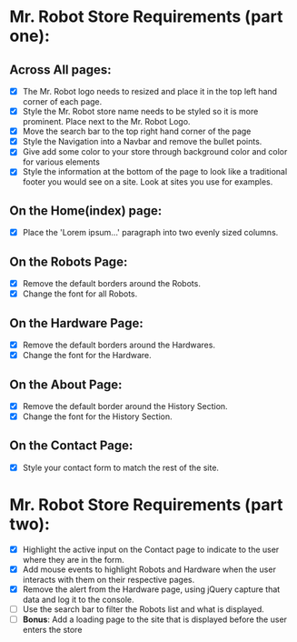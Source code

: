 # Mr. Robot Store Requirements (part one):

## Across All pages:

* [x] The Mr. Robot logo needs to resized and place it in the top left hand corner of each page.
* [x] Style the Mr. Robot store name needs to be styled so it is more prominent. Place next to the Mr. Robot Logo.
* [x] Move the search bar to the top right hand corner of the page
* [x] Style the Navigation into a Navbar and remove the bullet points.
* [x] Give add some color to your store through background color and color for various elements
* [x] Style the information at the bottom of the page to look like a traditional footer you would see on a site. Look at sites you use for examples.

## On the Home(index) page:

* [x] Place the 'Lorem ipsum...' paragraph into two evenly sized columns.

## On the Robots Page:

* [x] Remove the default borders around the Robots.
* [x] Change the font for all Robots. 

## On the Hardware Page:

* [x] Remove the default borders around the Hardwares.
* [x] Change the font for the Hardware.

## On the About Page:

* [x] Remove the default border around the History Section.
* [x] Change the font for the History Section.

## On the Contact Page:

* [x] Style your contact form to match the rest of the site.

# Mr. Robot Store Requirements (part two):

* [x] Highlight the active input on the Contact page to indicate to the user where they are in the form.
* [x] Add mouse events to highlight Robots and Hardware when the user interacts with them on their respective pages.
* [x] Remove the alert from the Hardware page, using jQuery capture that data and log it to the console.
* [ ] Use the search bar to filter the Robots list and what is displayed.
* [ ] **Bonus**: Add a loading page to the site that is displayed before the user enters the store